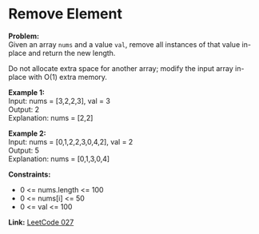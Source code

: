 # Remove Element

**Problem:**  
Given an array `nums` and a value `val`, remove all instances of that value in-place and return the new length.  

Do not allocate extra space for another array; modify the input array in-place with O(1) extra memory.  

**Example 1:**  
Input: nums = [3,2,2,3], val = 3  
Output: 2  
Explanation: nums = [2,2]

**Example 2:**  
Input: nums = [0,1,2,2,3,0,4,2], val = 2  
Output: 5  
Explanation: nums = [0,1,3,0,4]

**Constraints:**  
- 0 <= nums.length <= 100  
- 0 <= nums[i] <= 50  
- 0 <= val <= 100

**Link:** [LeetCode 027](https://leetcode.com/problems/remove-element/)

